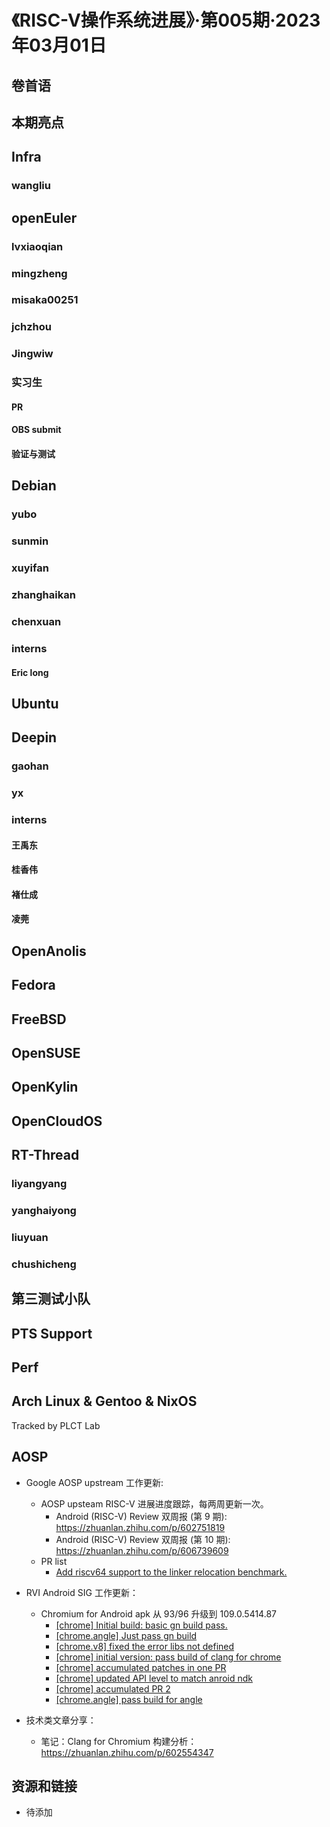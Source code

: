 # 《RISC-V操作系统进展》·第005期·2023年03月01日

## 卷首语

## 本期亮点

## Infra

### wangliu

## openEuler

### lvxiaoqian

### mingzheng

### misaka00251

### jchzhou

### Jingwiw

### 实习生

#### PR

#### OBS submit

#### 验证与测试

## Debian

### yubo

### sunmin

### xuyifan

### zhanghaikan

### chenxuan

### interns

#### Eric long

## Ubuntu

## Deepin

### gaohan

### yx

### interns

#### 王禹东

#### 桂香伟

#### 褚仕成

#### 凌莞

## OpenAnolis

## Fedora

## FreeBSD

## OpenSUSE

## OpenKylin

## OpenCloudOS

## RT-Thread
### liyangyang

### yanghaiyong

### liuyuan

### chushicheng

## 第三测试小队

## PTS Support

## Perf

## Arch Linux & Gentoo & NixOS

Tracked by PLCT Lab

## AOSP

- Google AOSP upstream 工作更新:
  - AOSP upsteam RISC-V 进展进度跟踪，每两周更新一次。
    - Android (RISC-V) Review 双周报 (第 9 期): https://zhuanlan.zhihu.com/p/602751819
    - Android (RISC-V) Review 双周报 (第 10 期): https://zhuanlan.zhihu.com/p/606739609
  - PR list
    - [Add riscv64 support to the linker relocation benchmark.](https://android-review.googlesource.com/c/platform/bionic/+/2302559)

- RVI Android SIG 工作更新：
  - Chromium for Android apk 从 93/96 升级到 109.0.5414.87
    - [[chrome] Initial build: basic gn build pass.](https://github.com/aosp-riscv/chromium/pull/6)
    - [[chrome.angle] Just pass gn build](https://github.com/aosp-riscv/angle/pull/2)
    - [[chrome.v8] fixed the error libs not defined](https://github.com/aosp-riscv/v8/pull/2)
    - [[chrome] initial version: pass build of clang for chrome](https://github.com/aosp-riscv/chromium/pull/7)
    - [[chrome] accumulated patches in one PR](https://github.com/aosp-riscv/chromium/pull/8)
    - [[chrome] updated API level to match anroid ndk](https://github.com/aosp-riscv/chromium/pull/10)
    - [[chrome] accumulated PR 2](https://github.com/aosp-riscv/chromium/pull/11)
    - [[chrome.angle] pass build for angle](https://github.com/aosp-riscv/angle/pull/3)

- 技术类文章分享：
  - 笔记：Clang for Chromium 构建分析：https://zhuanlan.zhihu.com/p/602554347

## 资源和链接

- 待添加
